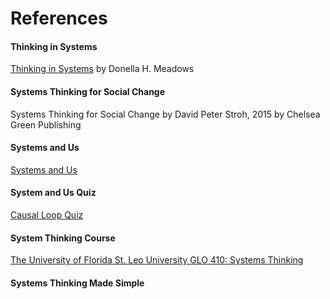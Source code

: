 # References

#### Thinking in Systems
[Thinking in Systems](https://www.chelseagreen.com/product/thinking-in-systems/) by Donella H. Meadows

#### Systems Thinking for Social Change
Systems Thinking for Social Change by David Peter Stroh, 2015 by Chelsea Green Publishing

#### Systems and Us
[Systems and Us](https://systemsandus.com/systems-thinking/)

#### System and Us Quiz
[Causal Loop Quiz](https://systemsandus.com/foundations/why-you-should-think-like-a-modeler/causal-loop-diagram-quiz/)

#### System Thinking Course
[The University of Florida St. Leo University GLO 410: Systems Thinking](https://slulibrary.saintleo.edu/c.php?g=449435)

#### Systems Thinking Made Simple
